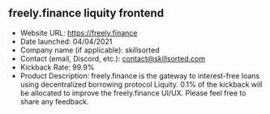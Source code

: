 ## freely.finance liquity frontend 
- Website URL: https://freely.finance
- Date launched: 04/04/2021
- Company name (if applicable): skillsorted
- Contact (email, Discord, etc.): contact@skillsorted.com
- Kickback Rate: 99.9%
- Product Description: freely.finance is the gateway to interest-free loans using decentralized borrowing protocol Liquity. 0.1% of the kickback will be allocated to improve the freely.finance UI/UX. Please feel free to share any feedback.
